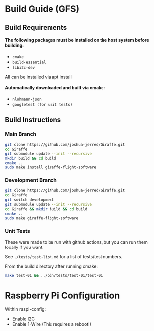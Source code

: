 # Build Guide (GFS)

## Build Requirements
#### The following packages must be installed on the host system before building:
- ``cmake``
- ``build-essential``
- ``libi2c-dev``

All can be installed via apt install

#### Automatically downloaded and built via cmake:
- ``nlohmann-json``
- ``googletest (for unit tests)``

## Build Instructions
### Main Branch
``` bash
git clone https://github.com/joshua-jerred/Giraffe.git
cd Giraffe
git submodule update --init --recursive
mkdir build && cd build
cmake ..
sudo make install giraffe-flight-software
```
### Development Branch
``` bash
git clone https://github.com/joshua-jerred/Giraffe.git
cd Giraffe
git switch development
git submodule update --init --recursive
cd Giraffe && mkdir build && cd build
cmake ..
sudo make giraffe-flight-software
```

### Unit Tests
These were made to be run with github actions, but you can run them locally if you want.

See ``./tests/test-list.md`` for a list of tests/test numbers.

From the build directory after running cmake:
``` bash
make test-01 && ../bin/tests/test-01/test-01
```



# Raspberry Pi Configuration
Within raspi-config:
- Enable I2C
- Enable 1-Wire (This requires a reboot!)